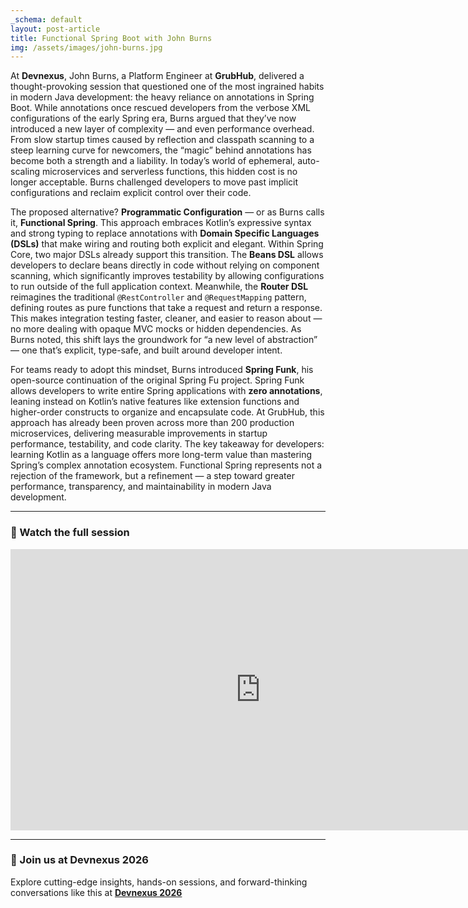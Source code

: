 ```yaml
---
_schema: default
layout: post-article
title: Functional Spring Boot with John Burns
img: /assets/images/john-burns.jpg
---
```


At **Devnexus**, John Burns, a Platform Engineer at **GrubHub**, delivered a thought-provoking session that questioned one of the most ingrained habits in modern Java development: the heavy reliance on annotations in Spring Boot. While annotations once rescued developers from the verbose XML configurations of the early Spring era, Burns argued that they’ve now introduced a new layer of complexity — and even performance overhead. From slow startup times caused by reflection and classpath scanning to a steep learning curve for newcomers, the “magic” behind annotations has become both a strength and a liability. In today’s world of ephemeral, auto-scaling microservices and serverless functions, this hidden cost is no longer acceptable. Burns challenged developers to move past implicit configurations and reclaim explicit control over their code.

The proposed alternative? **Programmatic Configuration** — or as Burns calls it, **Functional Spring**. This approach embraces Kotlin’s expressive syntax and strong typing to replace annotations with **Domain Specific Languages (DSLs)** that make wiring and routing both explicit and elegant. Within Spring Core, two major DSLs already support this transition. The **Beans DSL** allows developers to declare beans directly in code without relying on component scanning, which significantly improves testability by allowing configurations to run outside of the full application context. Meanwhile, the **Router DSL** reimagines the traditional `@RestController` and `@RequestMapping` pattern, defining routes as pure functions that take a request and return a response. This makes integration testing faster, cleaner, and easier to reason about — no more dealing with opaque MVC mocks or hidden dependencies. As Burns noted, this shift lays the groundwork for “a new level of abstraction” — one that’s explicit, type-safe, and built around developer intent.

For teams ready to adopt this mindset, Burns introduced **Spring Funk**, his open-source continuation of the original Spring Fu project. Spring Funk allows developers to write entire Spring applications with **zero annotations**, leaning instead on Kotlin’s native features like extension functions and higher-order constructs to organize and encapsulate code. At GrubHub, this approach has already been proven across more than 200 production microservices, delivering measurable improvements in startup performance, testability, and code clarity. The key takeaway for developers: learning Kotlin as a language offers more long-term value than mastering Spring’s complex annotation ecosystem. Functional Spring represents not a rejection of the framework, but a refinement — a step toward greater performance, transparency, and maintainability in modern Java development.

---

### 🎥 Watch the full session

<iframe width="800" height="450" src="https://www.youtube.com/embed/9njQ8Lun36c" title="Functional Spring Boot - John Burns | Devnexus 2025" frameborder="0" allowfullscreen></iframe>

---

### 🚀 Join us at Devnexus 2026

Explore cutting-edge insights, hands-on sessions, and forward-thinking conversations like this at **[Devnexus 2026](https://devnexus.com)**

